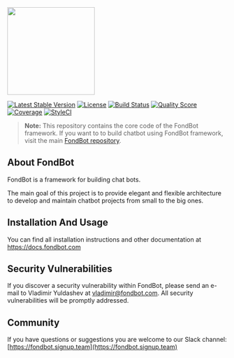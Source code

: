 <img src="https://docs.fondbot.com/images/logo.png" width="200px">

[![Latest Stable Version](https://poser.pugx.org/fondbot/framework/v/stable?format=flat-square)](https://packagist.org/packages/fondbot/framework)
[![License](https://poser.pugx.org/fondbot/framework/license?format=flat-square)](https://packagist.org/packages/fondbot/framework)
[![Build Status](https://img.shields.io/travis/fondbot/framework.svg?style=flat-square)](https://travis-ci.org/fondbot/framework)
[![Quality Score](https://img.shields.io/scrutinizer/g/fondbot/framework.svg?style=flat-square)](https://scrutinizer-ci.com/g/fondbot/framework)
[![Coverage](https://img.shields.io/scrutinizer/coverage/g/fondbot/framework.svg?style=flat-square)](https://scrutinizer-ci.com/g/fondbot/framework)
[![StyleCI](https://styleci.io/repos/78780366/shield)](https://styleci.io/repos/78780366)

> **Note:** This repository contains the core code of the FondBot framework. If you want to to build chatbot using FondBot framework, visit the main [FondBot repository](https://github.com/fondbot/fondbot).

## About FondBot
FondBot is a framework for building chat bots. 

The main goal of this project is to provide elegant and flexible architecture to develop and maintain chatbot projects from small to the big ones.

## Installation And Usage

You can find all installation instructions and other documentation at https://docs.fondbot.com

## Security Vulnerabilities

If you discover a security vulnerability within FondBot, please send an e-mail to Vladimir Yuldashev at vladimir@fondbot.com. All security vulnerabilities will be promptly addressed.

## Community

If you have questions or suggestions you are welcome to our Slack channel:
[https://fondbot.signup.team](https://fondbot.signup.team)
